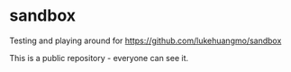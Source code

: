 sandbox
=======

Testing and playing around for https://github.com/lukehuangmo/sandbox

This is a public repository - everyone can see it.

